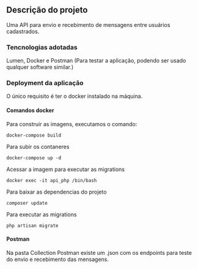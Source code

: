 ## Descrição do projeto

Uma API para envio e recebimento de mensagens entre usuários cadastrados.

### Tencnologias adotadas

Lumen, Docker e Postman (Para testar a aplicação, podendo ser usado qualquer software similar.)


### Deployment da aplicação

O único requisito é ter o docker instalado na máquina.

#### Comandos docker

Para construir as imagens, executamos o comando:

```` 
docker-compose build
````

Para subir os contaneres

```` 
docker-compose up -d
````
Acessar a imagem para executar as migrations

```` 
docker exec -it api_php /bin/bash
````

Para baixar as dependencias do projeto

```` 
composer update
````

Para executar as migrations

```` 
php artisan migrate
````
#### Postman

Na pasta Collection Postman existe um .json com os endpoints para teste do envio e recebimento das mensagens.